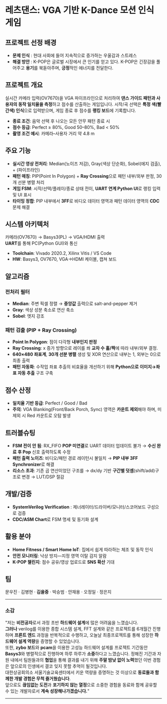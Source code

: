 # 레츠댄스: VGA 기반 K-Dance 모션 인식 게임

## 프로젝트 선정 배경
- **문제 인식** : 현대 사회에 들어 지속적으로 증가하는 우울감과 스트레스
- **해결 방안** : K-POP은 글로벌 시장에서 큰 인기를 얻고 있다. K-POP은 긴장감을 풀어주고 **용기**를 북돋아주며, **긍정**적인 에너지를 전달한다.

## 프로젝트 개요
실시간 카메라 입력(OV7670)을 VGA 파이프라인으로 처리하여 **댄스 가이드 패턴과 사용자의 동작 일치율을 측정**하고 점수를 산출하는 게임입니다. 시작/곡 선택은 **특정 색(빨간색) 인식**으로 입력받으며, 게임 종료 후 점수를 **랭킹 보드**에 기록합니다.

- **종료 조건**: 음악 선택 후 나오는 모든 안무 패턴 종료 시
- **점수 등급**: Perfect ≥ 80%, Good 50–80%, Bad < 50%
- **촬영 조건 예시**: 카메라–사용자 거리 약 4.8 m

## 주요 기능
- **실시간 영상 전처리**: Median(노이즈 저감), Gray(색상 단순화), Sobel(에지 검출), + (파이프라인)
- **패턴 매칭**: PIP(Point In Polygon) + **Ray Crossing**으로 패턴 내부/외부 판정, 30개 선분 병렬 처리
- **게임 FSM**: 시작/선택/플레이/종료 상태 전이, **UART 연계 Python UI**로 랭킹 입력 및 UI 표시
- **타이밍 정합**: PIP 내부에서 **3FF**로 비디오 데이터 영역과 패턴 데이터 영역의 **CDC**문제 해결

## 시스템 아키텍처
카메라(OV7670) → Basys3(PL) → VGA/HDMI 출력   
**UART**를 통해 PC(Python GUI)와 통신   

- **Toolchain**: Vivado 2020.2, Xilinx Vitis / VS Code
- **HW**: Basys3, OV7670, VGA→HDMI 케이블, 캡쳐 보드

## 알고리즘
### 전처리 필터
- **Median**: 주변 픽셀 정렬 → **중앙값** 출력으로 salt-and-pepper 제거
- **Gray**: 색상 성분 축소로 연산 축소
- **Sobel**: 엣지 강조

### 패턴 검출 (PIP + Ray Crossing)
- **Point In Polygon**: 점이 다각형 **내부인지 판정**
- **Ray Crossing**: x 증가 방향으로 레이를 쏴 **교차 수 홀/짝**에 따라 내부/외부 결정.    
- **640×480 좌표계**, **30개 선분 병렬** 생성 및 XOR 연산으로 내부는 1, 외부는 0으로 최종 출력
- **패턴 자동화**: 수작업 좌표 추출의 비효율을 개선하기 위해 **Python으로 이미지→좌표 자동 추출** 구조 구축

## 점수 산정
- **일치율 기반 등급**: Perfect / Good / Bad 
- **주의**: VGA Blanking(Front/Back Porch, Sync) 영역은 **카운트 제외**해야 하며, 미제외 시 Red 카운트로 오탐 발생

## 트러블슈팅
- **FSM 전이 안 됨**: RX_FIFO **POP 미연결**로 UART 데이터 업데이트 불가 → **수신 완료 후 Pop** 신호 출력하도록 수정
- **패턴 출력 노이즈**: 비디오/패턴 경로 레이턴시 불일치 → **PIP 내부 3FF Synchronizer**로 해결
- **리소스 초과**: 기존 곱 연산이었던 구조를 → dx/dy 기반 **구간별 덧셈**(shift/add)구조로 변경 → LUT/DSP 절감

## 개발/검증
- **SystemVerilog Verification** : 제너레이터/드라이버/모니터/스코어보드 구성으로 검증
- **CDC/ASM Chart**로 FSM 명세 및 동기화 설계

## 활용 분야
- **Home Fitness / Smart Home IoT**: 집에서 쉽게 따라하는 체조 및 동작 인식  
- **안전 모니터링**: 낙상 방지—지정 영역 이탈 감지 알람
- **K-POP 챌린지**: 점수 공유/영상 업로드로 **SNS 확산** 기대

## 팀
문우진 · 김병현 · **김을중** · 박승범 · 안재용 · 오정일 · 정은지

---

### 소감 
"저는 **비전공자**로서 과정 초반 **하드웨어 설계**에 많은 어려움을 느꼈습니다.    
**그러나** verilog를 이용한 종합 시스템 설계, FFT 설계와 같은 프로젝트를 6개월간 진행하며 **프론트 엔드** 과정을 반복적으로 수행하고, 오늘날 최종프로젝트를 통해 성장한 **하드웨어 설계 역량**을 증명할 수 있었습니다.    
또한, **zybo 보드**와 **pcam**을 이용한 고성능 하드웨어 설계를 프로젝트 기간동안 **Basys3**와 병렬적으로 진행하며 하루 하루가 **소중**하다고 느꼈습니다. 정해진 기간과 자원 내에서 팀원들과의 **협업**을 통해 결과를 내기 위해 **주말 밤낮 없이 노력**했던 이번 경험은 앞으로의 인생에서 결코 잊지 못할 추억이 될것입니다.   
대한상공회의소 서울기술교육센터에서 키운 역량을 증명하는 것 이상으로 **동료들과 함께한 개발 경험은 무척 즐거웠습니다**.  
앞으로도 **끊임없는 도전**과 **포기하지 않는 열정**으로 소중한 경험을 동료와 함께 공유할 수 있는 개발자로서 **계속 성장해나가겠습니다.**"

---

